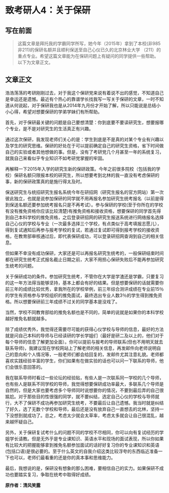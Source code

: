 # 致考研人4：关于保研
## 写在前面

>这篇文章是拜托我的学霸同学所写，她今年（2015年）拿到了本校(非985非211)的保研名额并且顺利保送至自己心仪已久的北京林业大学
（211）的重点专业。希望这篇文章能为在保研问题上有疑问的同学提供一些帮助。
>以下为文章正文。

## 文章正文

浩浩荡荡的考研刚刚过去，对于我这个保研党来说有着说不出的感觉，不知道自己是幸运还是遗憾。最近有个热心的靠谱学长找我写一写关于保研的文章，一时不知道从何说起，对于保研我也是从2014年九月份才开始了解，所以只能说是总结小小心得，希望对想要保研的学弟学妹们有所帮助。

首先，对于保研最关键的问题是自己要想清楚：你到底要不要读研究生，想要报哪个专业，是不是对研究生的生活真正有兴趣。

通过这次保研，我发现老师们关心的是：学生到底是不是真的对某个专业有兴趣以及学生的研究思维。保研的好处在于可以提前确定自己的研究生资格，省下时间做自己的实验或者其他想做的事。但是，没有了考研党几个月甚至一年的系统复习，就我自己来看似乎专业知识不如考研党掌握的牢固。

再解释一下2015年入学的研究生新的保研政策。今年之前很多院校（包括我的学校）保研名额只限报本校的研究生，所以想要考到北林的我一直没有考虑保研的事，新的保研政策真的是施行得太及时。

保送研究生与统招研究生报名系统今年在研招网（研究生报名的官方网站）第一次彼此独立，也就是说参加保研的同学就不用再报名参加研究生统考报名（以前是得到保送名额还要参加统考报名只是不再考试）。参与保研的学校(至于你所在的学校有没有推免资格你应该比较清楚)有推免资格和接收资格，想要保研的同学首先得到自己本科学校的推免资格，之后登录研招网的研究生报送系统进行网络报名选择自己心仪的学校与专业（一次最多选择三个学校，有点类似于高考填报志愿儿），得到复试通知后再参与报考学校的复试，若通过复试即可得到报考学校的接收资格，在教育部审核通过后，即代表保研成功，可以登录研招网查询到自己的相关信息。

但如果不幸没有成功保研，大家还是可以再报名研究生统考的，一般保研结束时间都在研究生统考正式报名截止日期之前，大家不用担心保研失败后不能再参加研究生统考的问题。

关于保研成功的条件。参加研究生统考，不管你在大学是学渣还是学霸，只要复习的这一年方法得当能够坚持，基本上都会有好的结果。但是想要保研的话就需要你前三年的成绩比较优秀，拿我所在的学校举例，前三年综合测评成绩在专业前15％的学生有资格参与学校组织的推免面试，最终选出专业人数3％的学生得到推免资格。所以想要保研前三年成绩不过关的同学基本是没戏了。

当然，学校不同教育部给的推免名额也是不同的，简单的说就是如果你的本科学校越好推免名额就越多。

除了成绩优秀外，我觉得还需要尽可能的获得心仪学校与导师的信息，最好的方法就是问自己本科的导师与已经读研的学长学姐们（最好是研二及以上的，他们对于每个导师的信息了解更加全面）。你可以提前与报考的导师联系(但也不用明天就去联系导师)，我建议现在学校网站上了解老师的相关信息，再发邮件向老师说明自己的意向和个人情况等，一般老师们都会给回复的，发邮件尤其注意礼貌。老师都喜欢实践经验丰富的学生，你们如果有在做实验的话也可以问一下联系的导师，他们会很乐意回答的。

我在联系导师时看过一些论坛的经验贴，有些人是一次联系同一学校的几个导师，也有些人是联系不同学校的导师，我觉得想要保研成功率最大，多联系几个导师是自然的，但是大家也要考虑多个导师同时说想要你的情况，不要到最后弄的自己很尴尬。对于那些目的性很强的同学，就不要纠结，选定自己心仪的学校与导师就行，大不了保研不成功再参加研究生统考，不要最后让自己遗憾。我当时就是纠结了好久，选了无数个学校和导师，最后还是没有放弃自己一直想去的北林，坚持一下没想到就成功了。总之，考虑太少就会太草率，考虑太多就会让自己很混乱，越来越怀疑自己。

另外，关于保研复试考什么的问题不同的学校不尽相同，你可以向有复试经历的学姐学长请教。但是无外乎是专业课知识、英语水平和现场的面试表现，所以你如果有比较大的把握能够拿到推免名额参加面试的话好好复习你的专业课知识和英语(包括口语)是很必要的。至于什么英文的自我介绍这类比较浮夸的东西临近准备一下也可以，老师们最看重的还是你的真本事和思维能力。

最后，我想说的是，保研没有想象的那么困难，要相信自己的实力。如果保研不成功也要踏实复习，争取在统考中取得好成绩。         

**原作者：清风笑露**